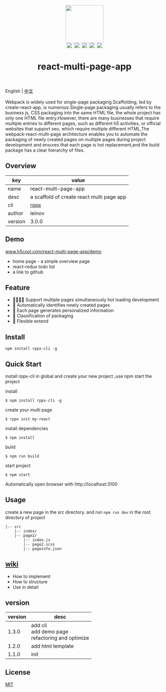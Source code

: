 <div align="center">
    <img width="120px" src="https://raw.githubusercontent.com/leinov/react-multi-page-app/master/react-multi.png" /><br>
    <div>
        <img src="https://img.shields.io/github/license/leinov/react-multi-page-app.svg" />&nbsp
        <img src="https://img.shields.io/github/forks/leinov/react-multi-page-app.svg" />&nbsp
        <img src="https://img.shields.io/github/stars/leinov/react-multi-page-app.svg">&nbsp
        <img src="https://img.shields.io/npm/dt/rppx-cli.svg" />&nbsp
        <img src="https://img.shields.io/npm/v/rppx-cli.svg?style=flat" />
    </div>
    <h1>react-multi-page-app</h1>
</div>
<br>

English | [中文](xx)
<br><br>
Webpack is widely used for single-page packaging.Scaffolding, led by create-react-app, is numerous.Single-page packaging usually refers to the business js, CSS packaging into the same HTML file, the whole project has only one HTML file entry.However, there are many businesses that require multiple entries to different pages, such as different h5 activities, or official websites that support seo, which require multiple different HTML,The webpack-react-multi-page architecture enables you to automate the packaging of newly created pages on multiple pages during project development and ensures that each page is hot replacement,and the build package has a clear hierarchy of files.



## Overview

key | value
---|---
name | react-multi-page-app
desc | a scaffold of create react multi page app
cli | [rppx]()
author | leinov
version | 3.0.0


## Demo 
www.h5cool.com/react-multi-page-app/demo
* home page - a simple overview page
* react-redux todo list
* a link to github

## Feature
* 👩‍👩‍👧‍👧 Support multiple pages simultaneously hot loading development
* 📇 Automatically identifies newly created pages
* 📝 Each page generates personalized information
* 🚻 Classification of packaging
* 🔗 Flexible extend

## Install
```
npm install rppx-cli -g

```

## Quick Start
install rppx-cli in global and create your new project ,use npm start the project 

install 
```
$ npm install rppx-cli -g
```
create your multi page

```
$ rppx init my-react
```

install dependencies

```
$ npm install 
```
build

```
$ npm run build
```

start project
```
$ npm start
```

Automatically open browser with http://localhost:3100 

## Usage
create a new page in the src directory. and run ```npm run dev``` in the root directory of project
```
|-- src
    |-- index/
    |-- page2/
        |-- index.js
        |-- page2.scss
        |-- pageinfo.json
```

## [wiki](https://github.com/leinov/react-multi-page-app/issues/1)
* How to implement
* How to structure 
* Use in detail
## version

version | desc
---|---
1.3.0 | add cli<br> add demo page <br> refactoring and optimize 
1.2.0 | add html template 
1.1.0 | init 

## License
[MIT](https://opensource.org/licenses/MIT)